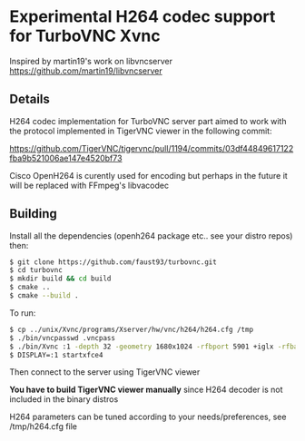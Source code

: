 # Experimental H264 codec support for TurboVNC Xvnc

Inspired by martin19's work on libvncserver
https://github.com/martin19/libvncserver

## Details

H264 codec implementation for TurboVNC server part aimed to work with the protocol implemented in TigerVNC viewer in the following commit:

https://github.com/TigerVNC/tigervnc/pull/1194/commits/03df44849617122fba9b521006ae147e4520bf73

Cisco OpenH264 is curently used for encoding but perhaps in the future it will be replaced with FFmpeg's libvacodec


## Building

Install all the dependencies (openh264 package etc.. see your distro repos) then:

```sh
$ git clone https://github.com/faust93/turbovnc.git
$ cd turbovnc
$ mkdir build && cd build
$ cmake ..
$ cmake --build .

```

To run:

```sh
$ cp ../unix/Xvnc/programs/Xserver/hw/vnc/h264/h264.cfg /tmp
$ ./bin/vncpasswd .vncpass
$ ./bin/Xvnc :1 -depth 32 -geometry 1680x1024 -rfbport 5901 +iglx -rfbauth .vncpass -deferupdate 20 -h264conf /tmp/h264.cfg &
$ DISPLAY=:1 startxfce4
```

Then connect to the server using TigerVNC viewer

**You have to build TigerVNC viewer manually** since H264 decoder is not included in the binary distros

H264 parameters can be tuned according to your needs/preferences, see /tmp/h264.cfg file

